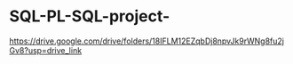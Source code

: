 # SQL-PL-SQL-project-
https://drive.google.com/drive/folders/18IFLM12EZqbDj8npvJk9rWNg8fu2jGv8?usp=drive_link
